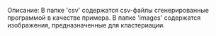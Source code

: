 Описание:
		В папке 'csv' содержатся csv-файлы сгенерированные программой в качестве примера.
		В папке 'images' содержатся изображения, предназначенные для кластериации.
  
  


